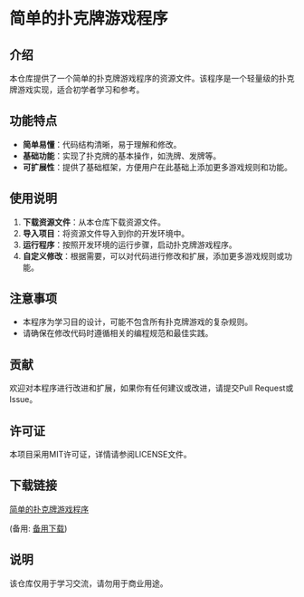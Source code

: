 # 简单的扑克牌游戏程序

## 介绍

本仓库提供了一个简单的扑克牌游戏程序的资源文件。该程序是一个轻量级的扑克牌游戏实现，适合初学者学习和参考。

## 功能特点

- **简单易懂**：代码结构清晰，易于理解和修改。
- **基础功能**：实现了扑克牌的基本操作，如洗牌、发牌等。
- **可扩展性**：提供了基础框架，方便用户在此基础上添加更多游戏规则和功能。

## 使用说明

1. **下载资源文件**：从本仓库下载资源文件。
2. **导入项目**：将资源文件导入到你的开发环境中。
3. **运行程序**：按照开发环境的运行步骤，启动扑克牌游戏程序。
4. **自定义修改**：根据需要，可以对代码进行修改和扩展，添加更多游戏规则或功能。

## 注意事项

- 本程序为学习目的设计，可能不包含所有扑克牌游戏的复杂规则。
- 请确保在修改代码时遵循相关的编程规范和最佳实践。

## 贡献

欢迎对本程序进行改进和扩展，如果你有任何建议或改进，请提交Pull Request或Issue。

## 许可证

本项目采用MIT许可证，详情请参阅LICENSE文件。

## 下载链接
[简单的扑克牌游戏程序](https://pan.quark.cn/s/b5eb7176b6f0) 

(备用: [备用下载](https://pan.baidu.com/s/1JKOy08JT-Nnnoo7QkkzVXQ?pwd=1234))

## 说明

该仓库仅用于学习交流，请勿用于商业用途。
